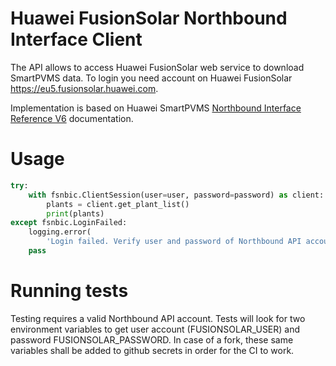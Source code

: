 # Huawei FusionSolar Northbound Interface Client

The API allows to access Huawei FusionSolar web service to download SmartPVMS data.
To login you need account on Huawei FusionSolar https://eu5.fusionsolar.huawei.com.

Implementation is based on Huawei SmartPVMS [Northbound Interface Reference V6](https://support.huawei.com/enterprise/en/doc/EDOC1100261860) documentation.

# Usage

```python
try:
    with fsnbic.ClientSession(user=user, password=password) as client:
        plants = client.get_plant_list()
        print(plants)
except fsnbic.LoginFailed:
    logging.error(
        'Login failed. Verify user and password of Northbound API account.')
    pass
```

# Running tests

Testing requires a valid Northbound API account. Tests will look for two environment variables to get user account (FUSIONSOLAR_USER) and password FUSIONSOLAR_PASSWORD.
In case of a fork, these same variables shall be added to github secrets in order for the CI to work.
